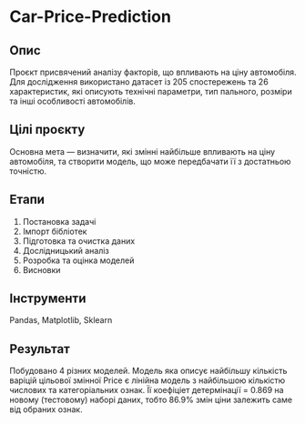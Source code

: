 # Car-Price-Prediction

## Опис
Проєкт присвячений аналізу факторів, що впливають на ціну автомобіля. Для дослідження використано датасет із 205 спостережень та 26 характеристик, які описують технічні параметри, тип пального, розміри та інші особливості автомобілів.

## Цілі проєкту
Основна мета — визначити, які змінні найбільше впливають на ціну автомобіля, та створити модель, що може передбачати її з достатньою точністю.

## Етапи
1. Постановка задачі
2. Імпорт бібліотек
3. Підготовка та очистка даних
4. Дослідницький аналіз
5. Розробка та оцінка моделей
6. Висновки

## Інструменти
Pandas, Matplotlib, Sklearn

## Результат
Побудовано 4 різних моделей. Модель яка описує найбільшу кількість варіцій цільової змінної Price є лінійна модель з найбільшою кількістю числових та категоріальних ознак. Її коефіціет детермінації = 0.869 на новому (тестовому) наборі даних, тобто 86.9% змін ціни залежить саме від обраних ознак.
